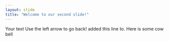 ```yaml
---
layout: slide
title: "Welcome to our second slide!"
---
```

Your text
Use the left arrow to go back!
added this line to.
Here is some cow bell
